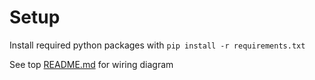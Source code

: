 # Setup

Install required python packages with `pip install -r requirements.txt`

See top [README.md](/README.md) for wiring diagram
